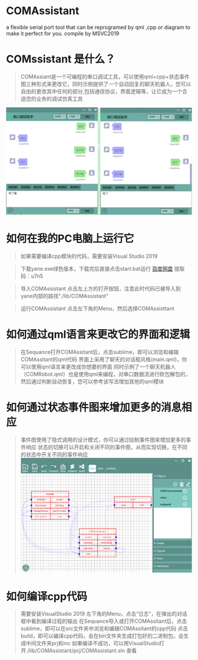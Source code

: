 # COMAssistant
 a flexible serial port tool that can be reprogramed by qml ,cpp or diagram to make it perfect for you. compile by MSVC2019

# COMssistant 是什么？
>COMAssiant是一个可编程的串口调试工具，可以使用qml+cpp+状态事件图三种形式来更改它，同时示例提供了一个自动回复的聊天机器人，您可以自由的更改其中任何的部分,包括通信协议，界面逻辑等，让它成为一个合适您的业务的调试仿真工具

![图片](https://github.com/yaneJam/COMAssistant/raw/main/image/Chat.png)

# 如何在我的PC电脑上运行它
>如果需要编译cpp模块的代码，需要安装Visual Studio 2019

>下载yane.exe绿色版本，下载完后直接点击start.bat运行
[百度网盘](https://pan.baidu.com/s/1zNYYaz9_2bpl-U5ZKHxraA )
提取码：u7n5

>导入COMAssistant
点击左上方的打开按钮，注意此时代码已被导入到yane内部的路径"./lib/COMAssistant"

>运行COMAssistant
点击左下角的Menu，然后选择COMAssisttant

# 如何通过qml语言来更改它的界面和逻辑
>在Sequance打开COMAssitant后，点击sublime，即可以浏览和编辑COMAssitant的qml代码
>界面上采用了聊天的对话框风格(main.qml)，你可以使用qml语言来更改成你想要的界面
同时示例了一个聊天机器人（COMRobot.qml）也是使用qml来编程，对串口数据流进行砍包解包的，然后通过判断自动恢复，您可以参考该写法增加其他的qml模块


# 如何通过状态事件图来增加更多的消息相应
>事件图使用了隐式调用的设计模式，你可以通过绘制事件图来增加更多的事件响应
>状态的切换可以开启和关闭不同的事件图，从而实现切换，在不同的状态中开关不同的事件响应
![图片](https://github.com/yaneJam/COMAssistant/raw/main/image/Sequence.png)


# 如何编译cpp代码
>需要安装VisualStudio 2019
>左下角的Menu，点击“日志”，在弹出的对话框中看到编译过程的输出
>在Sequance导入或打开COMAssitant后，点击sublime，即可以在src文件夹中浏览和编辑COMAssitant的cpp代码
>点击build，即可以编译cpp代码，会在bin文件夹生成打包好的二进制包，会生成中间文件夹prj和inc
>如果编译不成功，可以用VisualStudio打开./lib/COMAssistant/prj/COMAssistant.sln 查看
